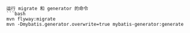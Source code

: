 
```
运行 migrate 和 generator 的命令
```bash
mvn flyway:migrate
mvn -Dmybatis.generator.overwrite=true mybatis-generator:generate
```


